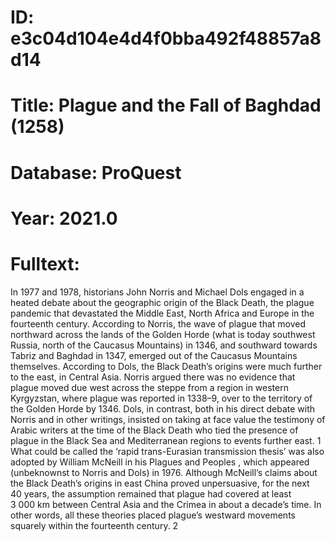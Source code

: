 # ID: e3c04d104e4d4f0bba492f48857a8d14
# Title: Plague and the Fall of Baghdad (1258)
# Database: ProQuest
# Year: 2021.0
# Fulltext:
In 1977 and 1978, historians John Norris and Michael Dols engaged in a heated debate about the geographic origin of the Black Death, the plague pandemic that devastated the Middle East, North Africa and Europe in the fourteenth century.
According to Norris, the wave of plague that moved northward across the lands of the Golden Horde (what is today southwest Russia, north of the Caucasus Mountains) in 1346, and southward towards Tabriz and Baghdad in 1347, emerged out of the Caucasus Mountains themselves.
According to Dols, the Black Death’s origins were much further to the east, in Central Asia.
Norris argued there was no evidence that plague moved due west across the steppe from a region in western Kyrgyzstan, where plague was reported in 1338–9, over to the territory of the Golden Horde by 1346.
Dols, in contrast, both in his direct debate with Norris and in other writings, insisted on taking at face value the testimony of Arabic writers at the time of the Black Death who tied the presence of plague in the Black Sea and Mediterranean regions to events further east.
1 What could be called the ‘rapid trans-Eurasian transmission thesis’ was also adopted by William McNeill in his Plagues and Peoples , which appeared (unbeknownst to Norris and Dols) in 1976.
Although McNeill’s claims about the Black Death’s origins in east China proved unpersuasive, for the next 40 years, the assumption remained that plague had covered at least 3 000 km between Central Asia and the Crimea in about a decade’s time.
In other words, all these theories placed plague’s westward movements squarely within the fourteenth century.
2